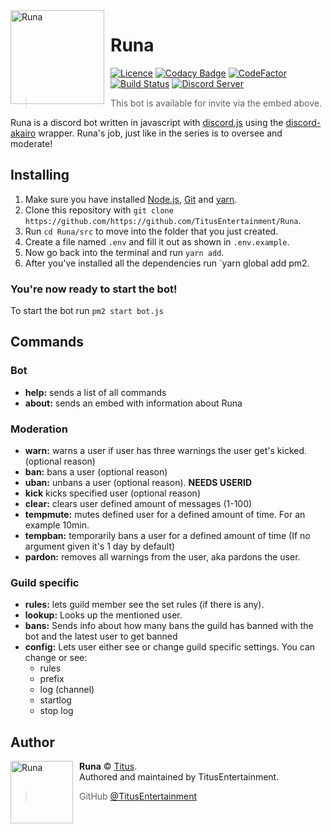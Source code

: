 <img width="150" height="150" align="left" style="float: left; margin: 0 10px 0 0;" alt="Runa" src="https://i.imgur.com/4BMLwt0.gif">

# Runa

[![Licence](https://img.shields.io/github/license/TitusEntertainment/Runa.svg)](https://github.com/TitusEntertainment/Runa/blob/master/LICENSE.md)
[![Codacy Badge](https://api.codacy.com/project/badge/Grade/d5d4923eafc24cb2bdd5fc89b36be712)](https://app.codacy.com/app/TitusEntertainment/Runa?utm_source=github.com&utm_medium=referral&utm_content=TitusEntertainment/Runa&utm_campaign=Badge_Grade_Dashboard)
[![CodeFactor](https://www.codefactor.io/repository/github/titusentertainment/runa/badge)](https://www.codefactor.io/repository/github/titusentertainment/runa)
[![Build Status](https://www.travis-ci.org/TitusEntertainment/Runa.svg?branch=master)](https://www.travis-ci.org/TitusEntertainment/Runa)
[![Discord Server](https://discordapp.com/api/guilds/585164156710158337/embed.png)](https://discord.gg/jQ9cN55)

> This bot is available for invite via the embed above.

Runa is a discord bot written in javascript with [discord.js](https://discord.js.org/#/) using the
[discord-akairo](https://discord-akairo.github.io/#/) wrapper. Runa's job, just like in the series is to oversee and moderate!

## Installing

1. Make sure you have installed [Node.js](https://nodejs.org/en/), [Git](https://git-scm.com/) and [yarn](https://yarnpkg.com/).
2. Clone this repository with `git clone https://github.com/https://github.com/TitusEntertainment/Runa`.
3. Run `cd Runa/src` to move into the folder that you just created.
4. Create a file named `.env` and fill it out as shown in `.env.example`.
5. Now go back into the terminal and run `yarn add`.
6. After you've installed all the dependencies run `yarn global add pm2.

### You're now ready to start the bot!

To start the bot run `pm2 start bot.js`

## Commands

### Bot

- **help:** sends a list of all commands
- **about:** sends an embed with information about Runa

### Moderation

- **warn:** warns a user if user has three warnings the user get's kicked. (optional reason)
- **ban:** bans a user (optional reason)
- **uban:** unbans a user (optional reason). **NEEDS USERID**
- **kick** kicks specified user (optional reason)
- **clear:** clears user defined amount of messages (1-100)
- **tempmute:** mutes defined user for a defined amount of time. For an example 10min.
- **tempban:** temporarily bans a user for a defined amount of time (If no argument given it's 1 day by default)
- **pardon:** removes all warnings from the user, aka pardons the user.

### Guild specific

- **rules:** lets guild member see the set rules (if there is any).
- **lookup:** Looks up the mentioned user.
- **bans:** Sends info about how many bans the guild has banned with the bot and the latest user to get banned
- **config:** Lets user either see or change guild specific settings. You can change or see:
  - rules
  - prefix
  - log (channel)
  - startlog
  - stop log

## Author

<img src="https://i.imgur.com/rAvP1k0.jpg" width="100" height="100" align="left" style="float: left; margin: 0 10px 0 0;" alt="Runa" >

**Runa** © [Titus](https://github.com/TitusEntertainment).  
Authored and maintained by TitusEntertainment.

> GitHub [@TitusEntertainment](https://github.com/TitusEntertainment)

